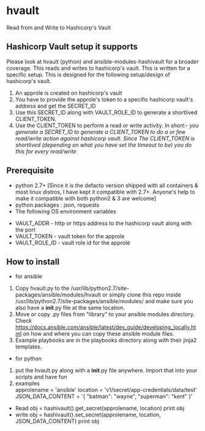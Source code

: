 # hvault
Read from and Write to Hashicorp's Vault
## Hashicorp Vault setup it supports
Please look at hvault (python) and ansible-modules-hashivault for a broader
coverage.
This reads and writes to hashicorp's vault. This is written for a specific
setup. This is designed for the following setup/design of hashicorp's vault.
1. An approle is created on hashicorp's vault  
2. You have to provide the approle's token to a specific hashicorp vault's
    address and get the SECRET_ID
3. Use this SECRET_ID along with VAULT_ROLE_ID to generate a shortlived
    CLIENT_TOKEN.
4. Use the CLIENT_TOKEN to perform a read or write activity.
    _In short:- you generate a SECRET_ID to generate a CLIENT_TOKEN to do a or
    few read/write action against hashicorp vault. Since The CLIENT_TOKEN is
    shortlived (depending on what you have set the timeout to be) you do this
    for every read/write_

## Prerequisite
* python 2.7+ [Since it is the defacto version shipped with all containers &
    most linux distros, I have kept it compatible with 2.7+. Anyone's help
    to make it compatible with both python2 & 3 are welcome]
* python packages : json, requests
* The following OS environment variables
- VAULT_ADDR - http or https address to the hashicorp vault along with the port
- VAULT_TOKEN - vault token for the approle
- VAULT_ROLE_ID - vault role id for the approle

## How to install
* for ansible
1. Copy hvault.py to the /usr/lib/python2.7/site-packages/ansible/modules/hvault
 or simply clone this repo inside /usr/lib/python2.7/site-packages/ansible/modules/
 and make sure you also have a __init__.py file at the same location.
2. Move or copy .py files from "library" to your ansible modules directory.
 Check https://docs.ansible.com/ansible/latest/dev_guide/developing_locally.html
 on how and where you can copy these ansible module files.
3. Example playbooks are in the playbooks directory along with their jinja2
 templates.

* for python
1. put the hvault.py along with a __init__.py file anywhere. Import that into
   your scripts and have fun
2. examples  
approlename = 'ansible'
location = 'v1/secret/app-credentials/data/test'
JSON_DATA_CONTENT = '{ "batman": "wayne", "superman": "kent" }'
- Read
obj = hashivault().get_secret(approlename, location)
print obj
- write
obj = hashivault().set_secret(approlename, location, JSON_DATA_CONTENT)
print obj
